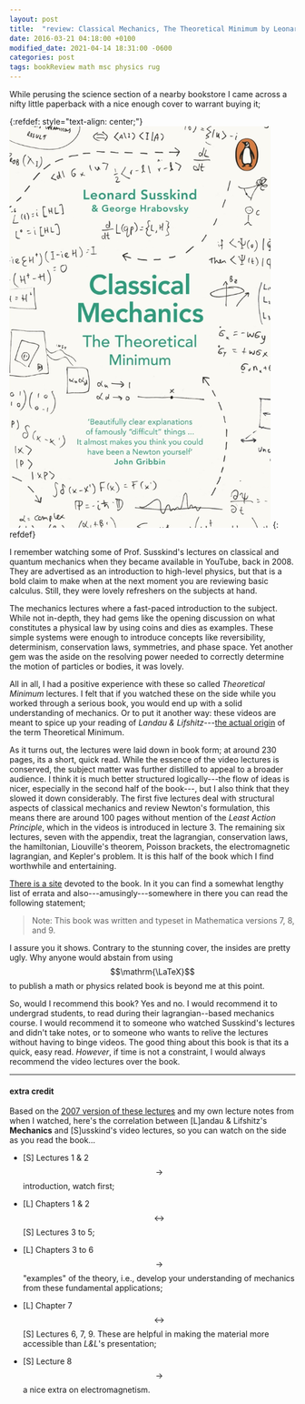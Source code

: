 ```yaml
---
layout: post
title:  "review: Classical Mechanics, The Theoretical Minimum by Leonard Susskind"
date: 2016-03-21 04:18:00 +0100
modified_date: 2021-04-14 18:31:00 -0600
categories: post
tags: bookReview math msc physics rug
---
```

While perusing the science section of a nearby bookstore I came across a nifty little paperback with a nice enough cover to warrant buying it;

{:refdef: style="text-align: center;"}
!["Lovely cover!"](/assets/img/2016-03-21-susskindCM.png)
{: refdef}

I remember watching some of Prof. Susskind's lectures on classical and quantum mechanics when they became available in YouTube, back in 2008. They are advertised as an introduction to high-level physics, but that is a bold claim to make when at the next moment you are reviewing basic calculus. Still, they were lovely refreshers on the subjects at hand.

The mechanics lectures where a fast-paced introduction to the subject. While not in-depth, they had gems like the opening discussion on what constitutes a physical law by using coins and dies as examples. These simple systems were enough to introduce concepts like reversibility, determinism, conservation laws, symmetries, and phase space. Yet another gem was the aside on the resolving power needed to correctly determine the motion of particles or bodies, it was lovely.

All in all, I had a positive experience with these so called *Theoretical Minimum* lectures. I felt that if you watched these on the side while you worked through a serious book, you would end up with a solid understanding of mechanics. Or to put it another way: these videos are meant to spice up your reading of *Landau & Lifshitz*---[the actual origin](https://en.wikipedia.org/wiki/Kharkiv_Theoretical_Physics_School) of the term Theoretical Minimum.

As it turns out, the lectures were laid down in book form; at around 230 pages, its a short, quick read. While the essence of the video lectures is conserved, the subject matter was further distilled to appeal to a broader audience. I think it is much better structured logically---the flow of ideas is nicer, especially in the second half of the book---, but I also think that they slowed it down considerably. The first five lectures deal with structural aspects of classical mechanics and review Newton's formulation, this means there are around 100 pages without mention of the *Least Action Principle*, which in the videos is introduced in lecture 3. The remaining six lectures, seven with the appendix, treat the lagrangian, conservation laws, the hamiltonian, Liouville's theorem, Poisson brackets, the electromagnetic lagrangian, and Kepler's problem. It is this half of the book which I find worthwhile and entertaining.

[There is a site](http://www.madscitech.org/tm/) devoted to the book. In it you can find a somewhat lengthy list of errata and also---amusingly---somewhere in there you can read the following statement;

>Note: This book was written and typeset in Mathematica versions 7, 8, and 9.

I assure you it shows. Contrary to the stunning cover, the insides are pretty ugly. Why anyone would abstain from using $$\mathrm{\LaTeX}$$ to publish a math or physics related book is beyond me at this point.

So, would I recommend this book? Yes and no. I would recommend it to undergrad students, to read during their lagrangian--based mechanics course. I would recommend it to someone who watched Susskind's lectures and didn't take notes, or to someone who wants to relive the lectures without having to binge videos. The good thing about this book is that its a quick, easy read. *However*, if time is not a constraint, I would always recommend the video lectures over the book.

---

#### extra credit

Based on the [2007 version of these lectures](http://theoreticalminimum.com/courses/classical-mechanics/2007/fall) and my own lecture notes from when I watched, here's the correlation between [L]andau & Lifshitz's **Mechanics** and [S]usskind's video lectures, so you can watch on the side as you read the book…

- [S] Lectures 1 & 2 $$\rightarrow$$ introduction, watch first;

- [L] Chapters 1 & 2 $$\leftrightarrow$$ [S] Lectures 3 to 5;

- [L] Chapters 3 to 6 $$\rightarrow$$ "examples" of the theory, i.e., develop your understanding of mechanics from these fundamental applications;

- [L] Chapter 7 $$\leftrightarrow$$ [S] Lectures 6, 7, 9. These are helpful in making the material more accessible than *L&L*'s presentation;

- [S] Lecture 8 $$\rightarrow$$ a nice extra on electromagnetism.
